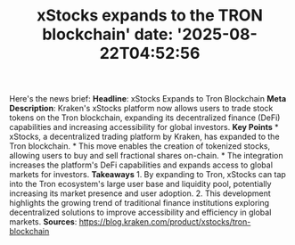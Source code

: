 ﻿---
title: "xStocks expands to the TRON blockchain'
date: '2025-08-22T04:52:56"
category: "Markets"
summary: ""
slug: "xstocks expands to the tron blockchain"
source_urls:
  - "https://blog.kraken.com/product/xstocks/tron-blockchain"
seo:
  title: "xStocks expands to the TRON blockchain | Hash n Hedge'
  description: '"
  keywords: ["news", "markets", "brief"]
---
Here's the news brief:  **Headline**: xStocks Expands to Tron Blockchain  **Meta Description**: Kraken's xStocks platform now allows users to trade stock tokens on the Tron blockchain, expanding its decentralized finance (DeFi) capabilities and increasing accessibility for global investors.  **Key Points**  * xStocks, a decentralized trading platform by Kraken, has expanded to the Tron blockchain. * This move enables the creation of tokenized stocks, allowing users to buy and sell fractional shares on-chain. * The integration increases the platform's DeFi capabilities and expands access to global markets for investors.  **Takeaways**  1. By expanding to Tron, xStocks can tap into the Tron ecosystem's large user base and liquidity pool, potentially increasing its market presence and user adoption. 2. This development highlights the growing trend of traditional finance institutions exploring decentralized solutions to improve accessibility and efficiency in global markets.  **Sources**: https://blog.kraken.com/product/xstocks/tron-blockchain 
